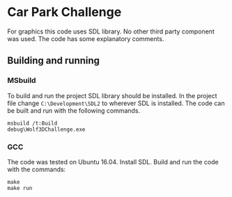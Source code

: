 # Car Park Challenge

For graphics this code uses SDL library. No other third party component was used. The code has some explanatory comments.

## Building and running
### MSbuild
To build and run the project SDL library should be installed. In the project file change `C:\Development\SDL2`
to wherever SDL is installed. The code can be built and run with the following commands.
```
msbuild /t:Build
debug\Wolf3DChallenge.exe
```

### GCC
The code was tested on Ubuntu 16.04. Install SDL. Build and run the code with the commands:
```
make
make run
```


